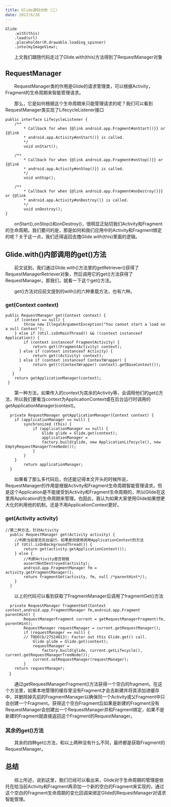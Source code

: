 ```yaml
---
title: Glide源码分析（二）
date: 2017/6/28
---
```


	Glide
    	.with(this)
    	.load(url)
    	.placeholder(R.drawable.loading_spinner)
    	.into(myImageView);
　　上文我们跟随代码走过了Glide.with(this)方法得到了RequestManager对象
## RequestManager
　　RequestManager类的作用是Glide的请求管理类，可以根据Activity，Fragment的生命周期来智能管理请求。

　　那么，它是如何根据这个生命周期来只能管理请求的呢？我们可以看到RequestManager类实现了LifecycleListener接口
    
    public interface LifecycleListener {
  		/**
   			* Callback for when {@link android.app.Fragment#onStart()}} or {@link
   			* android.app.Activity#onStart()} is called.
   			*/
  			void onStart();

  		/**
   			* Callback for when {@link android.app.Fragment#onStop()}} or {@link
   			* android.app.Activity#onStop()}} is called.
   			*/
  			void onStop();

  		/**
   			* Callback for when {@link android.app.Fragment#onDestroy()}} or {@link
   			* android.app.Activity#onDestroy()} is called.
   			*/
  			void onDestroy();
	}
　　onStart(),onStop()和onDestroy()，很明显正贴切我们Activity和Fragment的生命周期。我们要问的是，那是如何和我们应用中的Activity和Fragment绑定的呢？关于这一点，我们还得返回去撸Glide.with(this)里面的逻辑。

## Glide.with()内部调用的get()方法
　　前文说到，我们通过Glide.with()方法里的getRetriever()获得了RequestManagerRetriever对象，然后调用它的get()方法获得了RequestManager。那我们，就看一下这个get()方法。

　　get()方法对应前文提到的with()的六种重载方法，也有六种。

### get(Context context)
	public RequestManager get(Context context) {
    	if (context == null) {
      		throw new IllegalArgumentException("You cannot start a load on a null Context");
    	} else if (Util.isOnMainThread() && !(context instanceof Application)) {
      		if (context instanceof FragmentActivity) {
        		return get((FragmentActivity) context);
      	  } else if (context instanceof Activity) {
        		return get((Activity) context);
      	  } else if (context instanceof ContextWrapper) {
        	    return get(((ContextWrapper) context).getBaseContext());
      	  }
       }
    	return getApplicationManager(context);
 	 }
　　第一种方法，如果传入的context为其余的Activity等，会调用他们的get()方法，所以我们要看当context为ApplicationContext或在后台运行时调用的getApplicationManager(context)。
    
	  private RequestManager getApplicationManager(Context context) {
    	if (applicationManager == null) {
      		synchronized (this) {
        		if (applicationManager == null) {
          			Glide glide = Glide.get(context);
          			applicationManager =
              		factory.build(glide, new ApplicationLifecycle(), new EmptyRequestManagerTreeNode());
        		}
      		}
    	}
    		return applicationManager;
  	  }
　　如果看了那么多代码后，你还能记得本文开头的时候所说，RequestManager的作用是根据Activity和Fragment生命周期智能管理请求。但是这个Application是不能接受到Activity和Fragment生命周期的，所以Glide在这里用Application的生命周期来管理。也因此，我认为如果大家使用Glide如果想更大化的利用他的机制，还是不用ApplicationContext更好。

### get(Activity activity)
	//第二种方法，针对Activity
	  public RequestManager get(Activity activity) {
		//判断当前是否后台运行，如果是则使用调用ApplicationContext的方法	
    	if (Util.isOnBackgroundThread()) {
      		return get(activity.getApplicationContext());
    	} else {
			//判断Activity是否销毁
      		assertNotDestroyed(activity);
      		android.app.FragmentManager fm = activity.getFragmentManager();
      		return fragmentGet(activity, fm, null /*parentHint*/);
    	}
  	  }
　　以上的代码可以看到获取了FragmentManager后调用了fragmentGet()方法   

      private RequestManager fragmentGet(Context context,android.app.FragmentManager fm,android.app.Fragment parentHint) {
    		RequestManagerFragment current = getRequestManagerFragment(fm, parentHint);
    		RequestManager requestManager = current.getRequestManager();
    		if (requestManager == null) {
      		// TODO(b/27524013): Factor out this Glide.get() call.
      			Glide glide = Glide.get(context);
      			requestManager =
          			factory.build(glide, current.getLifecycle(), current.getRequestManagerTreeNode());
      			current.setRequestManager(requestManager);
    		}
    	return requestManager;
  	　}
　　通过getRequestManagerFragment()方法获得一个空白的fragment。在这个方法里，如果本地管理的缓存里没有Fragment才会去新建并将其添加进缓存中，并删除掉先前的FragmentManager以确保同一个Activity或父Fragment中只会创建一个Fragment。获得这个空白Fragment后如果是新建的Fragment没有RequestManager会创建出一个RequestManager并和Fragment绑定，如果不是新建的Fragment就直接返回这个Fragment的RequestManager。  	

### 其余的get()方法
　　其余的四种get()方法，和以上两种没有什么不同，最终都是获取Fragment的RequestManager。
## 总结
　　综上所述，说到这里，我们已经可以看出来，Glide对于生命周期的管理是依托在给当前Activity和Fragment再添加一个新的空白的Fragment来实现的，通过这个空白的Fragment生命周期的变化回调来绑定Glide的RequestManager对请求智能管理。